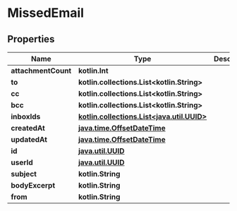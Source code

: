 
# MissedEmail

## Properties
Name | Type | Description | Notes
------------ | ------------- | ------------- | -------------
**attachmentCount** | **kotlin.Int** |  | 
**to** | **kotlin.collections.List&lt;kotlin.String&gt;** |  | 
**cc** | **kotlin.collections.List&lt;kotlin.String&gt;** |  | 
**bcc** | **kotlin.collections.List&lt;kotlin.String&gt;** |  | 
**inboxIds** | [**kotlin.collections.List&lt;java.util.UUID&gt;**](java.util.UUID) |  | 
**createdAt** | [**java.time.OffsetDateTime**](java.time.OffsetDateTime) |  | 
**updatedAt** | [**java.time.OffsetDateTime**](java.time.OffsetDateTime) |  | 
**id** | [**java.util.UUID**](java.util.UUID) |  |  [optional]
**userId** | [**java.util.UUID**](java.util.UUID) |  |  [optional]
**subject** | **kotlin.String** |  |  [optional]
**bodyExcerpt** | **kotlin.String** |  |  [optional]
**from** | **kotlin.String** |  |  [optional]



